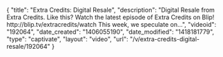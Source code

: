 {
    "title": "Extra Credits: Digital Resale",
    "description": "Digital Resale from Extra Credits. Like this? Watch the latest episode of Extra Credits on Blip! http:\/\/blip.tv\/extracredits\/watch This week, we speculate on...",
    "videoid": "192064",
    "date_created": "1406055190",
    "date_modified": "1418181779",
    "type": "captivate",
    "layout": "video",
    "url": "\/v\/extra-credits-digital-resale\/192064"
}